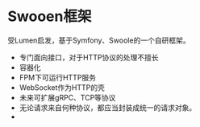 # Swooen框架

受Lumen启发，基于Symfony、Swoole的一个自研框架。

- 专门面向接口，对于HTTP协议的处理不擅长
- 容器化
- FPM下可运行HTTP服务
- WebSocket作为HTTP的壳
- 未来可扩展gRPC、TCP等协议
- 无论请求来自何种协议，都应当封装成统一的请求对象。
- 